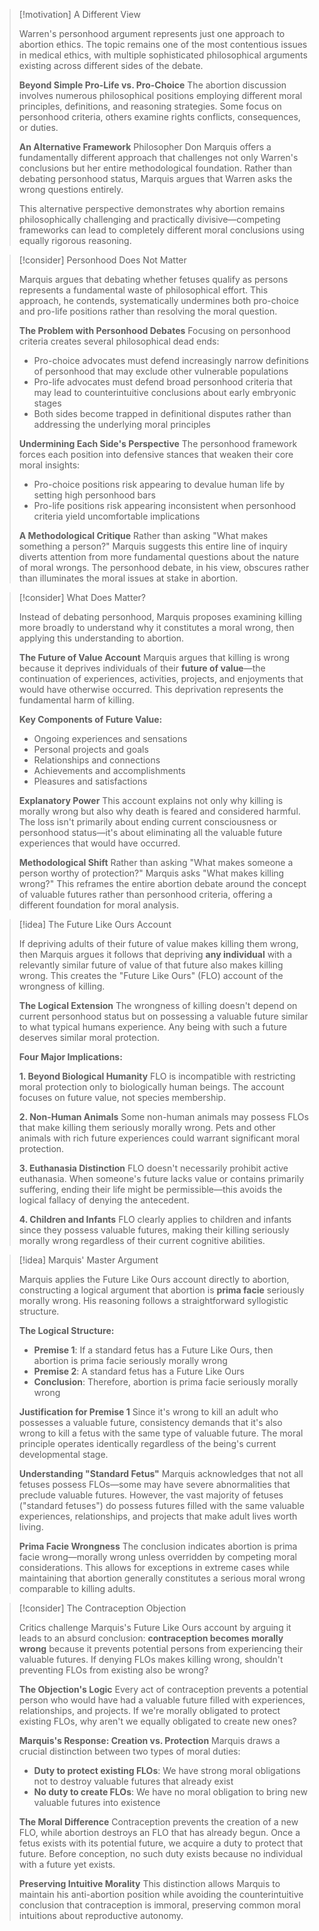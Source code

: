  
> [!motivation] A Different View
>
> Warren's personhood argument represents just one approach to abortion ethics. The topic remains one of the most contentious issues in medical ethics, with multiple sophisticated philosophical arguments existing across different sides of the debate.
>
> **Beyond Simple Pro-Life vs. Pro-Choice**
> The abortion discussion involves numerous philosophical positions employing different moral principles, definitions, and reasoning strategies. Some focus on personhood criteria, others examine rights conflicts, consequences, or duties.
>
> **An Alternative Framework**
> Philosopher Don Marquis offers a fundamentally different approach that challenges not only Warren's conclusions but her entire methodological foundation. Rather than debating personhood status, Marquis argues that Warren asks the wrong questions entirely.
>
> This alternative perspective demonstrates why abortion remains philosophically challenging and practically divisive—competing frameworks can lead to completely different moral conclusions using equally rigorous reasoning.

> [!consider] Personhood Does Not Matter
>
> Marquis argues that debating whether fetuses qualify as persons represents a fundamental waste of philosophical effort. This approach, he contends, systematically undermines both pro-choice and pro-life positions rather than resolving the moral question.
>
> **The Problem with Personhood Debates**
> Focusing on personhood criteria creates several philosophical dead ends:
> - Pro-choice advocates must defend increasingly narrow definitions of personhood that may exclude other vulnerable populations
> - Pro-life advocates must defend broad personhood criteria that may lead to counterintuitive conclusions about early embryonic stages
> - Both sides become trapped in definitional disputes rather than addressing the underlying moral principles
>
> **Undermining Each Side's Perspective**
> The personhood framework forces each position into defensive stances that weaken their core moral insights:
> - Pro-choice positions risk appearing to devalue human life by setting high personhood bars
> - Pro-life positions risk appearing inconsistent when personhood criteria yield uncomfortable implications
>
> **A Methodological Critique**
> Rather than asking "What makes something a person?" Marquis suggests this entire line of inquiry diverts attention from more fundamental questions about the nature of moral wrongs. The personhood debate, in his view, obscures rather than illuminates the moral issues at stake in abortion.

> [!consider] What Does Matter?
>
> Instead of debating personhood, Marquis proposes examining killing more broadly to understand why it constitutes a moral wrong, then applying this understanding to abortion.
>
> **The Future of Value Account**
> Marquis argues that killing is wrong because it deprives individuals of their **future of value**—the continuation of experiences, activities, projects, and enjoyments that would have otherwise occurred. This deprivation represents the fundamental harm of killing.
>
> **Key Components of Future Value:**
> - Ongoing experiences and sensations
> - Personal projects and goals
> - Relationships and connections
> - Achievements and accomplishments
> - Pleasures and satisfactions
>
> **Explanatory Power**
> This account explains not only why killing is morally wrong but also why death is feared and considered harmful. The loss isn't primarily about ending current consciousness or personhood status—it's about eliminating all the valuable future experiences that would have occurred.
>
> **Methodological Shift**
> Rather than asking "What makes someone a person worthy of protection?" Marquis asks "What makes killing wrong?" This reframes the entire abortion debate around the concept of valuable futures rather than personhood criteria, offering a different foundation for moral analysis.

> [!idea] The Future Like Ours Account
>
> If depriving adults of their future of value makes killing them wrong, then Marquis argues it follows that depriving **any individual** with a relevantly similar future of value of that future also makes killing wrong. This creates the "Future Like Ours" (FLO) account of the wrongness of killing.
>
> **The Logical Extension**
> The wrongness of killing doesn't depend on current personhood status but on possessing a valuable future similar to what typical humans experience. Any being with such a future deserves similar moral protection.
>
> **Four Major Implications:**
>
> **1. Beyond Biological Humanity**
> FLO is incompatible with restricting moral protection only to biologically human beings. The account focuses on future value, not species membership.
>
> **2. Non-Human Animals**
> Some non-human animals may possess FLOs that make killing them seriously morally wrong. Pets and other animals with rich future experiences could warrant significant moral protection.
>
> **3. Euthanasia Distinction**
> FLO doesn't necessarily prohibit active euthanasia. When someone's future lacks value or contains primarily suffering, ending their life might be permissible—this avoids the logical fallacy of denying the antecedent.
>
> **4. Children and Infants**
> FLO clearly applies to children and infants since they possess valuable futures, making their killing seriously morally wrong regardless of their current cognitive abilities.

> [!idea] Marquis' Master Argument
>
> Marquis applies the Future Like Ours account directly to abortion, constructing a logical argument that abortion is **prima facie** seriously morally wrong. His reasoning follows a straightforward syllogistic structure.
>
> **The Logical Structure:**
> - **Premise 1**: If a standard fetus has a Future Like Ours, then abortion is prima facie seriously morally wrong
> - **Premise 2**: A standard fetus has a Future Like Ours  
> - **Conclusion**: Therefore, abortion is prima facie seriously morally wrong
>
> **Justification for Premise 1**
> Since it's wrong to kill an adult who possesses a valuable future, consistency demands that it's also wrong to kill a fetus with the same type of valuable future. The moral principle operates identically regardless of the being's current developmental stage.
>
> **Understanding "Standard Fetus"**
> Marquis acknowledges that not all fetuses possess FLOs—some may have severe abnormalities that preclude valuable futures. However, the vast majority of fetuses ("standard fetuses") do possess futures filled with the same valuable experiences, relationships, and projects that make adult lives worth living.
>
> **Prima Facie Wrongness**
> The conclusion indicates abortion is prima facie wrong—morally wrong unless overridden by competing moral considerations. This allows for exceptions in extreme cases while maintaining that abortion generally constitutes a serious moral wrong comparable to killing adults.

> [!consider] The Contraception Objection
>
> Critics challenge Marquis's Future Like Ours account by arguing it leads to an absurd conclusion: **contraception becomes morally wrong** because it prevents potential persons from experiencing their valuable futures. If denying FLOs makes killing wrong, shouldn't preventing FLOs from existing also be wrong?
>
> **The Objection's Logic**
> Every act of contraception prevents a potential person who would have had a valuable future filled with experiences, relationships, and projects. If we're morally obligated to protect existing FLOs, why aren't we equally obligated to create new ones?
>
> **Marquis's Response: Creation vs. Protection**
> Marquis draws a crucial distinction between two types of moral duties:
> - **Duty to protect existing FLOs**: We have strong moral obligations not to destroy valuable futures that already exist
> - **No duty to create FLOs**: We have no moral obligation to bring new valuable futures into existence
>
> **The Moral Difference**
> Contraception prevents the creation of a new FLO, while abortion destroys an FLO that has already begun. Once a fetus exists with its potential future, we acquire a duty to protect that future. Before conception, no such duty exists because no individual with a future yet exists.
>
> **Preserving Intuitive Morality**
> This distinction allows Marquis to maintain his anti-abortion position while avoiding the counterintuitive conclusion that contraception is immoral, preserving common moral intuitions about reproductive autonomy.